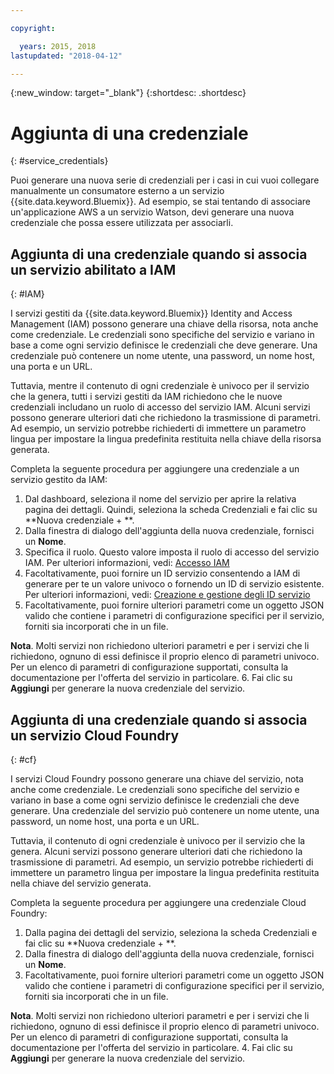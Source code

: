 ```yaml
---

copyright:

  years: 2015, 2018
lastupdated: "2018-04-12"

---
```


{:new_window: target="_blank"}
{:shortdesc: .shortdesc}


# Aggiunta di una credenziale 
{: #service_credentials}

Puoi generare una nuova serie di credenziali per i casi in cui vuoi collegare manualmente un consumatore esterno a un servizio {{site.data.keyword.Bluemix}}. Ad esempio, se stai tentando di associare un'applicazione AWS a un servizio Watson, devi generare una nuova credenziale che possa essere utilizzata per associarli.

## Aggiunta di una credenziale quando si associa un servizio abilitato a IAM
{: #IAM}

I servizi gestiti da {{site.data.keyword.Bluemix}} Identity and Access Management (IAM) possono generare una chiave della risorsa, nota anche come credenziale. Le credenziali sono specifiche del servizio e variano in base a come ogni servizio definisce le credenziali che deve generare. Una credenziale può contenere un nome utente, una password, un nome host, una porta e un URL. 

Tuttavia, mentre il contenuto di ogni credenziale è univoco per il servizio che la genera, tutti i servizi gestiti da IAM richiedono che le nuove credenziali includano un ruolo di accesso del servizio IAM. Alcuni servizi possono generare ulteriori dati che richiedono la trasmissione di parametri. Ad esempio, un servizio potrebbe richiederti di immettere un parametro lingua per impostare la lingua predefinita restituita nella chiave della risorsa generata. 

Completa la seguente procedura per aggiungere una credenziale a un servizio gestito da IAM: 

1. Dal dashboard, seleziona il nome del servizio per aprire la relativa pagina dei dettagli. Quindi, seleziona la scheda Credenziali e fai clic su **Nuova credenziale + **.
2. Dalla finestra di dialogo dell'aggiunta della nuova credenziale, fornisci un **Nome**.
3. Specifica il ruolo. Questo valore imposta il ruolo di accesso del servizio IAM. Per ulteriori informazioni, vedi: [Accesso IAM](/docs/iam/users_roles.html#userroles)
4. Facoltativamente, puoi fornire un ID servizio consentendo a IAM di generare per te un valore univoco o fornendo un ID di servizio esistente. Per ulteriori informazioni, vedi: [Creazione e gestione degli ID servizio](https://console.stage1.bluemix.net/docs/iam/serviceid.html#serviceids)
5. Facoltativamente, puoi fornire ulteriori parametri come un oggetto JSON valido che contiene i parametri di configurazione specifici per il servizio, forniti sia incorporati che in un file. 

  **Nota**. Molti servizi non richiedono ulteriori parametri e per i servizi che li richiedono, ognuno di essi definisce il proprio elenco di parametri univoco. Per un elenco di parametri di configurazione supportati, consulta la documentazione per l'offerta del servizio in particolare.
6. Fai clic su **Aggiungi** per generare la nuova credenziale del servizio.

## Aggiunta di una credenziale quando si associa un servizio Cloud Foundry
{: #cf}

I servizi Cloud Foundry possono generare una chiave del servizio, nota anche come credenziale. Le credenziali sono specifiche del servizio e variano in base a come ogni servizio definisce le credenziali che deve generare. Una credenziale del servizio può contenere un nome utente, una password, un nome host, una porta e un URL. 

Tuttavia, il contenuto di ogni credenziale è univoco per il servizio che la genera. Alcuni servizi possono generare ulteriori dati che richiedono la trasmissione di parametri. Ad esempio, un servizio potrebbe richiederti di immettere un parametro lingua per impostare la lingua predefinita restituita nella chiave del servizio generata. 

Completa la seguente procedura per aggiungere una credenziale Cloud Foundry: 

1. Dalla pagina dei dettagli del servizio, seleziona la scheda Credenziali e fai clic su **Nuova credenziale + **.
2. Dalla finestra di dialogo dell'aggiunta della nuova credenziale, fornisci un **Nome**.
3. Facoltativamente, puoi fornire ulteriori parametri come un oggetto JSON valido che contiene i parametri di configurazione specifici per il servizio, forniti sia incorporati che in un file. 

  **Nota**. Molti servizi non richiedono ulteriori parametri e per i servizi che li richiedono, ognuno di essi definisce il proprio elenco di parametri univoco. Per un elenco di parametri di configurazione supportati, consulta la documentazione per l'offerta del servizio in particolare.
4. Fai clic su **Aggiungi** per generare la nuova credenziale del servizio.

